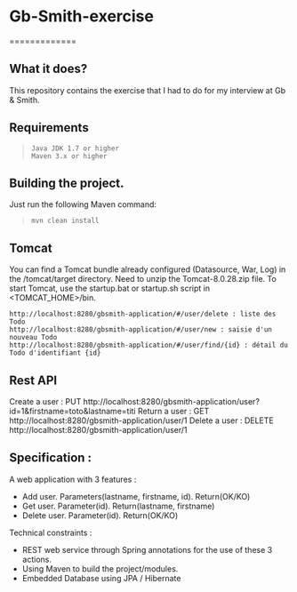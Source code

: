 # Gb-Smith-exercise
=============

What it does?
-------------
This repository contains the exercise that I had to do for my interview at Gb &amp; Smith.

Requirements
-------------
>     Java JDK 1.7 or higher
>     Maven 3.x or higher

Building the project.
----------------- 
Just run the following Maven command:
>     mvn clean install

Tomcat
------------------
You can find a Tomcat bundle already configured (Datasource, War, Log) in the /tomcat/target directory.
Need to unzip the Tomcat-8.0.28.zip file.
To start Tomcat, use the startup.bat or startup.sh script in <TOMCAT_HOME>/bin.

    http://localhost:8280/gbsmith-application/#/user/delete : liste des Todo
    http://localhost:8280/gbsmith-application/#/user/new : saisie d'un nouveau Todo
    http://localhost:8280/gbsmith-application/#/user/find/{id} : détail du Todo d'identifiant {id}



Rest API
------------------
Create a user : PUT http://localhost:8280/gbsmith-application/user?id=1&firstname=toto&lastname=titi
Return a user : GET http://localhost:8280/gbsmith-application/user/1
Delete a user : DELETE http://localhost:8280/gbsmith-application/user/1


Specification :
----------------- 
A web application with 3 features :
- Add user. Parameters(lastname, firstname, id). Return(OK/KO)
- Get user. Parameter(id). Return(lastname, firstname)
- Delete user. Parameter(id). Return(OK/KO)

Technical constraints :
- REST web service through Spring annotations for the use of these 3 actions.
- Using Maven to build the project/modules.
- Embedded Database using JPA / Hibernate
